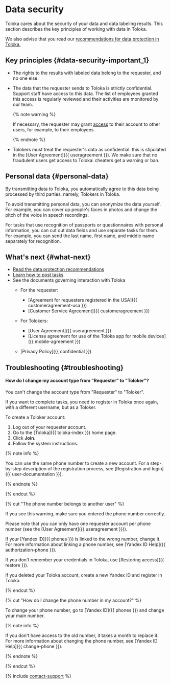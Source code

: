# Data security

Toloka cares about the security of your data and data labeling results. This section describes the key principles of working with data in Toloka.

We also advise that you read our [recommendations for data protection in Toloka.](protect-your-data.md#protect-from-them)

## Key principles {#data-security-important_1}

- The rights to the results with labeled data belong to the requester, and no one else.
- The data that the requester sends to Toloka is strictly confidential. Support staff have access to this data. The list of employees granted this access is regularly reviewed and their activities are monitored by our team.

    {% note warning %}

    If necessary, the requester may grant [access](multiple-access.md#ul_pyj_v3k_xlb) to their account to other users, for example, to their employees.

    {% endnote %}

- Tolokers must treat the requester's data as confidential: this is stipulated in the [User Agreement]({{ useragreement }}). We make sure that no fraudulent users get access to Toloka: cheaters get a warning or ban.

## Personal data {#personal-data}

By transmitting data to Toloka, you automatically agree to this data being processed by third parties, namely, Tolokers in Toloka.

To avoid transmitting personal data, you can anonymize the data yourself. For example, you can cover up people's faces in photos and change the pitch of the voice in speech recordings.

For tasks that use recognition of passports or questionnaires with personal information, you can cut out data fields and use separate tasks for them. For example, you can send the last name, first name, and middle name separately for recognition.


## What's next {#what-next}

- [Read the data protection recommendations](protect-your-data.md#protect-from-them)
- [Learn how to post tasks](first-project.md#ol_x2q_yb3_wmb)
- See the documents governing interaction with Toloka
    - For the requester:
      - [Agreement for requesters registered in the USA]({{ customeragreement-usa }})
      - [Customer Service Agreement]({{ customeragreement }})

    - For Tolokers:
      - [User Agreement]({{ useragreement }})
      - [License agreement for use of the Toloka app for mobile devices]({{ mobile-agreement }})

    - [Privacy Policy]({{ confidential }})



## Troubleshooting {#troubleshooting}

#### How do I change my account type from "Requester" to "Toloker"?

You can't change the account type from "Requester" to "Toloker".

If you want to complete tasks, you need to register in Toloka once again, with a different username, but as a Toloker.

To create a Toloker account:
1. Log out of your requester account.
1. Go to the [Toloka]({{ toloka-index }}) home page.
1. Click **Join**.
1. Follow the system instructions.

{% note info %}

You can use the same phone number to create a new account. For a step-by-step description of the registration process, see [Registration and login]({{ user-documentation }}).

{% endnote %}

{% endcut %}

{% cut "The phone number belongs to another user" %}

If you see this warning, make sure you entered the phone number correctly.

Please note that you can only have one requester account per phone number (see the [User Agreement]({{ useragreement }})).

If your [Yandex ID]({{ phones }}) is linked to the wrong number, change it. For more information about linking a phone number, see [Yandex ID Help]({{ authorization-phone }}).

If you don't remember your credentials in Toloka, use [Restoring access]({{ restore }}).

If you deleted your Toloka account, create a new Yandex ID and register in Toloka.

{% endcut %}

{% cut "How do I change the phone number in my account?" %}

To change your phone number, go to [Yandex ID]({{ phones }}) and change your main number.

{% note info %}

If you don't have access to the old number, it takes a month to replace it. For more information about changing the phone number, see [Yandex ID Help]({{ change-phone }}).

{% endnote %}

{% endcut %}

{% include [contact-support](../_includes/contact-support-initial-consultation.md) %}

